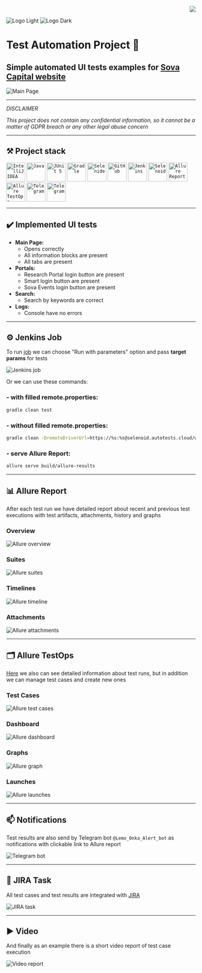 <p align="right">
<a href="https://visitor-badge-reloaded.herokuapp.com/badge?page_id=Lena-sazh.SovaCapital&color=47C8C4&style=plastic&logo=Github&text=Hello_Visitors!">
  <img src="https://visitor-badge-reloaded.herokuapp.com/badge?page_id=Lena-sazh.SovaCapital&color=47C8C4&style=plastic&logo=Github&text=Hello_Visitors!"/>
</a>
</p>

![Logo Light](/src/test/resources/images/Sova_white.svg#gh-dark-mode-only)
![Logo Dark](/src/test/resources/images/Sova_black.svg#gh-light-mode-only)

# Test Automation Project :owl:
  
## Simple automated UI tests examples for <a href="https://sovacapital.com">Sova Capital website</a>

![Main Page](/src/test/resources/images/Sova_Capital.png)
____

*DISCLAIMER*

*This project does not contain any confidential information, so it cannot be a matter of GDPR breach or any other legal abuse concern*
____

## :hammer_and_pick: Project stack

<code><img height="50" title="IntelliJ IDEA" src="https://github.com/Lena-Sazh/Lena-Sazh/blob/main/src/test/resources/logo/Intelij_IDEA.svg"></code>
<code><img height="50" title="Java" src="https://github.com/Lena-Sazh/Lena-Sazh/blob/main/src/test/resources/logo/Java.svg"></code>
<code><img height="50" title="JUnit 5" src="https://github.com/Lena-Sazh/Lena-Sazh/blob/main/src/test/resources/logo/JUnit5.svg"></code>
<code><img height="50" title="Gradle" src="https://github.com/Lena-Sazh/Lena-Sazh/blob/main/src/test/resources/logo/Gradle.svg"></code>
<code><img height="50" title="Selenide" src="https://github.com/Lena-Sazh/Lena-Sazh/blob/main/src/test/resources/logo/Selenide.svg"></code>
<code><img height="50" title="GitHub" src="https://github.com/Lena-Sazh/Lena-Sazh/blob/main/src/test/resources/logo/Github.svg"></code>
<code><img height="50" title="Jenkins" src="https://github.com/Lena-Sazh/Lena-Sazh/blob/main/src/test/resources/logo/Jenkins.svg"></code>
<code><img height="50" title="Selenoid" src="https://github.com/Lena-Sazh/Lena-Sazh/blob/main/src/test/resources/logo/Selenoid.svg"></code>
<code><img height="50" title="Allure Report" src="https://github.com/Lena-Sazh/Lena-Sazh/blob/main/src/test/resources/logo/Allure_Report.svg"></code>
<code><img height="50" title="Allure TestOps" src="https://github.com/Lena-Sazh/Lena-Sazh/blob/main/src/test/resources/logo/Allure_EE.svg"></code>
<code><img height="50" title="Telegram" src="https://github.com/Lena-Sazh/Lena-Sazh/blob/main/src/test/resources/logo/Telegram.svg"></code>
<code><img height="50" title="Telegram" src="https://github.com/Lena-Sazh/Lena-Sazh/blob/main/src/test/resources/logo/Jira.svg"></code>
____

<!--
## Table of Contents

- [Implemented UI tests](##implemented-ui-tests)
- [Jenkins Job](##jenkins-job)
- [Allure Report](##allure-report)
- [Allure TestOps](##allure-testops)
- [Notifications](##notifications)
- [JIRA Task](##jira-task)
- [Video](##video)
-->

## :heavy_check_mark: Implemented UI tests 

* **Main Page:**
  - Opens correctly
  - All information blocks are present
  - All tabs are present
* **Portals:**
  - Research Portal login button are present
  - Smart login button are present
  - Sova Events login button are present
* **Search:**
  - Search by keywords are correct
* **Logs:**
  - Console have no errors

____

## :gear: Jenkins Job

To run <a href="https://jenkins.autotests.cloud/job/SovaCapital_Tests/">job</a> we can choose "Run with parameters" option and pass **target params** for tests

![Jenkins job](/src/test/resources/images/Jenkins_params.png)
  
Or we can use these commands:
  
### - with filled remote.properties:
```bash
gradle clean test
```

### - without filled remote.properties:
```bash
gradle clean -DremoteDriverUrl=https://%s:%s@selenoid.autotests.cloud/wd/hub/ -DvideoStorage=https://selenoid.autotests.cloud/video/ -Dthreads=1 test
```

### - serve Allure Report:
```bash
allure serve build/allure-results
```
____  

## :bar_chart: Allure Report

After each test run we have detailed report about recent and previous test executions with test artifacts, attachments, history and graphs
  
### Overview 

![Allure overview](/src/test/resources/images/Overview.png)
  
### Suites

![Allure suites](/src/test/resources/images/Report.png)

### Timelines

![Allure timeline](/src/test/resources/images/Timeline.png)

### Attachments
  
![Allure attachments](/src/test/resources/images/Allure_Attach.png)

____

## :card_index_dividers: Allure TestOps

<a href="https://allure.autotests.cloud/project/657/dashboards/">Here</a> we also can see detailed information about test runs, but in addition we can manage test cases and create new ones
  
### Test Cases
  
![Allure test cases](/src/test/resources/images/TestCases.png)

  
### Dashboard
  
![Allure dashboard](/src/test/resources/images/Dashboard.png)

  
### Graphs
  
![Allure graph](/src/test/resources/images/Graph.png)

  
### Launches
  
![Allure launches](/src/test/resources/images/Launches.png)

____
  
## :mailbox: Notifications

Test results are also send by Telegram bot `@Lemo_0nka_Alert_bot` as notifications with clickable link to Allure report
  
![Telegram bot](/src/test/resources/images/Bot.png)

____

## :pushpin: JIRA Task

All test cases and test results are integrated with <a href="https://jira.autotests.cloud/browse/AUTO-474">JIRA</a>
  
![JIRA task](/src/test/resources/images/Jira_task.png)

____

## :arrow_forward: Video

And finally as an example there is a short video report of test case execution
  
![Video report](/src/test/resources/images/Video.gif)
